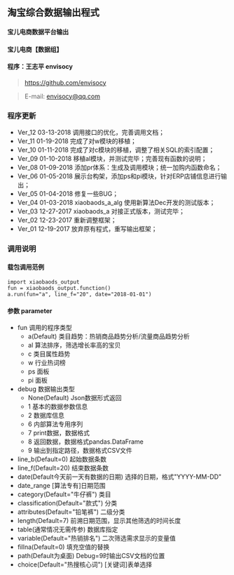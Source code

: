 
## 淘宝综合数据输出程式
#### 宝儿电商数据平台输出
#### 宝儿电商【数据组】
#### 程序：王志平 envisocy

> https://github.com/envisocy

> E-mail: envisocy@qq.com


### 程序更新
- Ver_12 03-13-2018 调用接口的优化，完善调用文档；
- Ver_11 01-19-2018 完成了对w模块的移植；
- Ver_10 01-11-2018 完成了对c模块的移植，调整了相关SQL的索引配置；
- Ver_09 01-10-2018 移植al模块，并测试完毕；完善现有函数的说明；
- Ver_08 01-09-2018 添加pr体系：生成及调用模块；统一加购内函数命名；
- Ver_06 01-05-2018 展示台构架，添加ps和pi模块，针对ERP店铺信息进行输出；
- Ver_05 01-04-2018 修复一些BUG；
- Ver_04 01-03-2018 xiaobaods_a_alg 使用新算法Dec开发的测试版本；
- Ver_03 12-27-2017 xiaobaods_a 对接正式版本，测试完毕；
- Ver_02 12-23-2017 重新调整框架；
- Ver_01 12-19-2017 放弃原有程式，重写输出框架；


### 调用说明

#### 载包调用范例

```
import xiaobaods_output
fun = xiaobaods_output.function()
a.run(fun="a", line_f="20", date="2018-01-01")
```

#### 参数 parameter
- fun 调用的程序类型
	- a(Default) 类目趋势：热销商品趋势分析/流量商品趋势分析
	- al 算法排序，筛选增长率高的宝贝
	- c 类目属性趋势
	- w 行业热词榜
	- ps 面板
	- pi 面板
- debug 数据输出类型
	- None(Default) Json数据形式返回
	- 1 基本的数据参数信息
	- 2 数据库信息
	- 6 内部算法专用序列
	- 7 print数据，数据格式
	- 8 返回数据，数据格式pandas.DataFrame
	- 9 输出到指定路径，数据格式CSV文件
- line_b(Default=0) 起始数据条数
- line_f(Default=20) 结束数据条数
- date(Default今天前一天有数据的日期) 选择的日期，格式"YYYY-MM-DD"
- date_range [算法专有]日期范围
- category(Default="牛仔裤") 类目
- classification(Default="款式") 分类
- attributes(Default="铅笔裤") 二级分类
- length(Default=7) 前溯日期范围，显示其他筛选的时间长度
- table(通常情况无需传参) 数据库指定
- variable(Default="热销排名") 二次筛选需求显示的变量值
- fillna(Default=0) 填充空值的替换
- path(Default为桌面) Debug=9时输出CSV文档的位置
- choice(Default="热搜核心词") [关键词]表单选择